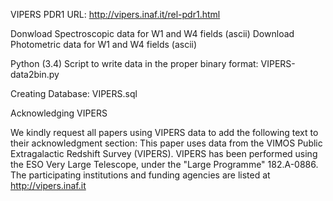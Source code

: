 VIPERS PDR1 URL:
http://vipers.inaf.it/rel-pdr1.html

Donwload Spectroscopic data for W1 and W4 fields (ascii)
Download Photometric data for W1 and W4 fields (ascii)

Python (3.4) Script to write data in the proper binary format:
VIPERS-data2bin.py

Creating Database:
VIPERS.sql

Acknowledging VIPERS

We kindly request all papers using VIPERS data to add the following text to their 
acknowledgment section: This paper uses data from the VIMOS Public Extragalactic 
Redshift Survey (VIPERS). VIPERS has been performed using the ESO Very Large Telescope, 
under the "Large Programme" 182.A-0886. The participating institutions and funding 
agencies are listed at http://vipers.inaf.it


